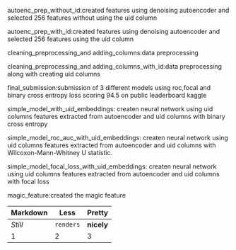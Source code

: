 autoenc_prep_without_id:created features using denoising autoencoder and selected 256 features without using the uid column

autoenc_prep_with_id:created features using denoising autoencoder and selected 256 features using the uid column

cleaning_preprocessing_and adding_columns:data preprocessing

cleaning_preprocessing_and adding_columns_with_id:data preprocessing along with creating uid columns

final_submission:submission of 3 different models using roc,focal and binary cross entropy loss scoring 94.5 on public leaderboard kaggle

simple_model_with_uid_embeddings: createn neural network using uid columns features extracted from autoencoder and uid columns with binary cross entropy

simple_model_roc_auc_with_uid_embeddings: createn neural network using uid columns features extracted from autoencoder and uid columns with Wilcoxon-Mann-Whitney U statistic.

simple_model_focal_loss_with_uid_embeddings: createn neural network using uid columns features extracted from autoencoder and uid columns with focal loss

magic_feature:created the magic feature




Markdown | Less | Pretty
--- | --- | ---
*Still* | `renders` | **nicely**
1 | 2 | 3
